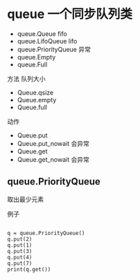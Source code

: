 # queue 一个同步队列类

+ queue.Queue fifo
+ queue.LifoQueue lifo
+ queue.PriorityQueue
异常
+ queue.Empty
+ queue.Full

方法
队列大小
+ Queue.qsize
+ Queue.empty
+ Queue.full

动作
+ Queue.put
+ Queue.put_nowait 会异常
+ Queue.get
+ Queue.get_nowait 会异常


## queue.PriorityQueue
取出最少元素

例子
```

q = queue.PriorityQueue()
q.put(2)
q.put(1)
q.put(3)
q.put(4)
q.put(7)
print(q.get())

```
